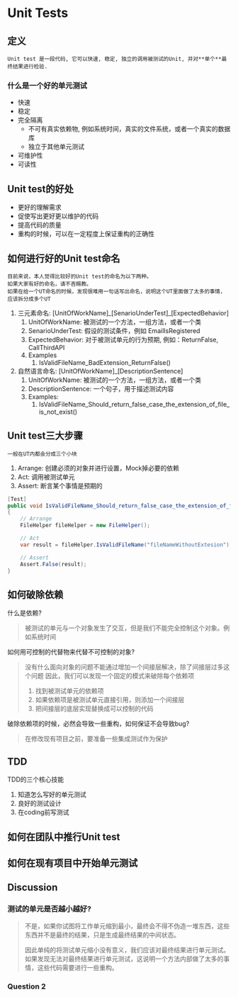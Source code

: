 # Unit Tests

## 定义
    Unit test 是一段代码, 它可以快速, 稳定, 独立的调用被测试的Unit, 并对**单个**最终结果进行检验.
### 什么是一个好的单元测试
* 快速
* 稳定
* 完全隔离
  * 不可有真实依赖物, 例如系统时间，真实的文件系统，或者一个真实的数据库
  * 独立于其他单元测试
* 可维护性
* 可读性

## Unit test的好处
* 更好的理解需求
* 促使写出更好更以维护的代码
* 提高代码的质量
* 重构的时候，可以在一定程度上保证重构的正确性

## 如何进行好的Unit test命名
    目前来说，本人觉得比较好的Unit test的命名为以下两种。 
    如果大家有好的命名，请不吝赐教。
    如果在给一个UT命名的时候，发现很难用一句话写出命名，说明这个UT里面做了太多的事情，应该拆分成多个UT

1. 三元素命名: [UnitOfWorkName]\_[SenarioUnderTest]\_[ExpectedBehavior]
   1. UnitOfWorkName: 被测试的一个方法，一组方法，或者一个类
   2. SenarioUnderTest: 假设的测试条件，例如 EmailIsRegistered
   3. ExpectedBehavior: 对于被测试单元的行为预期, 例如：ReturnFalse, CallThirdAPI
   4. Examples
      1. IsValidFileName_BadExtension_ReturnFalse()
2. 自然语言命名: [UnitOfWorkName]_[DescriptionSentence]
   1. UnitOfWorkName: 被测试的一个方法，一组方法，或者一个类
   2. DescriptionSentence: 一个句子，用于描述测试内容
   3. Examples:
      1. IsValidFileName_Should_return_false_case_the_extension_of_file_is_not_exist()

## Unit test三大步骤
    一般在UT内都会分成三个小块

1. Arrange: 创建必须的对象并进行设置，Mock掉必要的依赖
2. Act:     调用被测试单元
3. Assert:  断言某个事情是预期的

```C#
[Test]
public void IsValidFileName_Should_return_false_case_the_extension_of_file_is_not_exist()
{
    // Arrange
    FileHelper fileHelper = new FileHelper();

    // Act
    var result = fileHelper.IsValidFileName("fileNameWithoutExtesion");

    // Assert
    Assert.False(result);
}
```

## 如何破除依赖
什么是依赖?
> 被测试的单元与一个对象发生了交互，但是我们不能完全控制这个对象。例如系统时间

如何用可控制的代替物来代替不可控制的对象?
> 没有什么面向对象的问题不能通过增加一个间接层解决，除了间接层过多这个问题
> 因此，我们可以发现一个固定的模式来破除每个依赖项
> 
> 1. 找到被测试单元的依赖项
> 2. 如果依赖项是被测试单元直接引用，则添加一个间接层
> 3. 把间接层的底层实现替换成可以控制的代码

破除依赖项的时候，必然会导致一些重构，如何保证不会导致bug?
> 在修改现有项目之前，要准备一些集成测试作为保护

## TDD
TDD的三个核心技能

1. 知道怎么写好的单元测试
2. 良好的测试设计
3. 在coding前写测试

## 如何在团队中推行Unit test

## 如何在现有项目中开始单元测试

## Discussion
### 测试的单元是否越小越好?
> 不是，如果你试图将工作单元缩到最小，最终会不得不伪造一堆东西，这些东西并不是最终的结果，只是生成最终结果的中间状态。
> 
> 因此单纯的将测试单元缩小没有意义，我们应该对最终结果进行单元测试。如果发现无法对最终结果进行单元测试，这说明一个方法内部做了太多的事情，这些代码需要进行一些重构。

### Question 2

